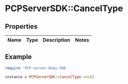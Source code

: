 # PCPServerSDK::CancelType

## Properties

| Name | Type | Description | Notes |
| ---- | ---- | ----------- | ----- |

## Example

```ruby
require 'PCP-server-Ruby-SDK'

instance = PCPServerSDK::CancelType.new()
```

